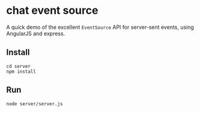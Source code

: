 # chat event source

A quick demo of the excellent `EventSource` API for server-sent events, using AngularJS and express.

## Install

```
cd server
npm install
```

## Run

```
node server/server.js
```
